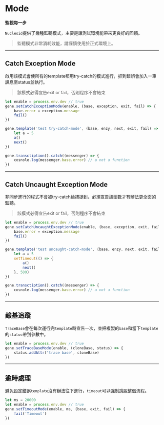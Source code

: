 # Mode

**監視每一步**

`Nucleoid`提供了幾種監聽模式，主要是讓測試環境能帶來更良好的回饋。

> 監聽模式非常消耗效能，請謹慎使用於正式環境上。

---

## Catch Exception Mode

啟用該模式會使所有的template都用try-catch的模式進行，抓到錯誤會加入一筆訊息至status並執行。

> 該模式必得宣告exit or fail，否則程序不會結束

```js
let enable = process.env.dev // true
gene.setCatchExceptionMode(enable, (base, exception, exit, fail) => {
    base.error = exception.message
    fail()
})

gene.template('test try-catch-mode', (base, enzy, next, exit, fail) => {
    let a = 5
    a()
    next()
})

gene.transctiption().catch((messenger) => {
    cosnole.log(messenger.base.error) // a not a function
})
```

---

## Catch Uncaught Exception Mode

非同步進行的程式不會被try-catch給捕捉到，必須宣告該函數才有辦法更全面的監聽。

> 該模式必得宣告exit or fail，否則程序不會結束

```js
let enable = process.env.dev // true
gene.setCatchUncaughtExceptionMode(enable, (base, exception, exit, fail) => {
    base.error = exception.message
    fail()
})

gene.template('test uncaught-catch-mode', (base, enzy, next, exit, fail) => {
    let a = 5
    setTimeout(() => {
        a()
        next()
    }, 500)
})

gene.transctiption().catch((messenger) => {
    cosnole.log(messenger.base.error) // a not a function
})
```

---

## 鹼基追蹤

`TraceBase`會在每次運行完`template`時宣告一次，並把複製的`base`和當下`template`的`status`帶到參數中。

```js
let enable = process.env.dev // true
gene.setTraceBaseMode(enable, (cloneBase, status) => {
    status.addAttr('trace base', cloneBase)
})
```

---

## 逾時處理

避免設定錯誤`template`沒有辦法往下進行，`timeout`可以強制跳脫整個流程。

```js
let ms = 20000
let enable = process.env.dev // true
gene.setTimeoutMode(enable, ms, (base, exit, fail) => {
    fail('Timeout')
})
```